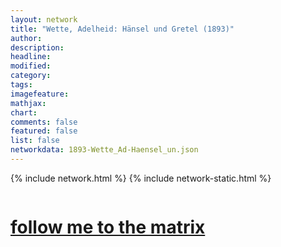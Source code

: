 ```yaml
---
layout: network
title: "Wette, Adelheid: Hänsel und Gretel (1893)"
author:
description:
headline:
modified:
category:
tags: 
imagefeature: 
mathjax: 
chart: 
comments: false
featured: false
list: false
networkdata: 1893-Wette_Ad-Haensel_un.json
---
```

{% include network.html %}
{% include network-static.html %}
<div class="row">
  <div class="small-5 small-centered columns"><a href="/matrix169"><h1>follow me to the matrix</h1></a>
</div>
</div>
